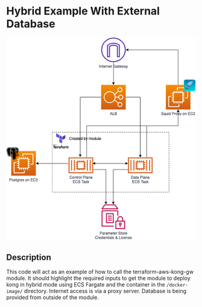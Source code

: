 # Hybrid Example With External Database

![architecture-diagram](https://raw.githubusercontent.com/dwp/terraform-aws-kong-gateway/main/examples/hybrid_ecs/hybrid_ecs.png)

## Description

This code will act as an example of how to call the terraform-aws-kong-gw module.
It should highlight the required inputs to get the module to deploy kong in hybrid
mode using ECS Fargate and the container in the `/docker-image/` directory. Internet access is via a proxy server. Database is being provided from outside of the module.
